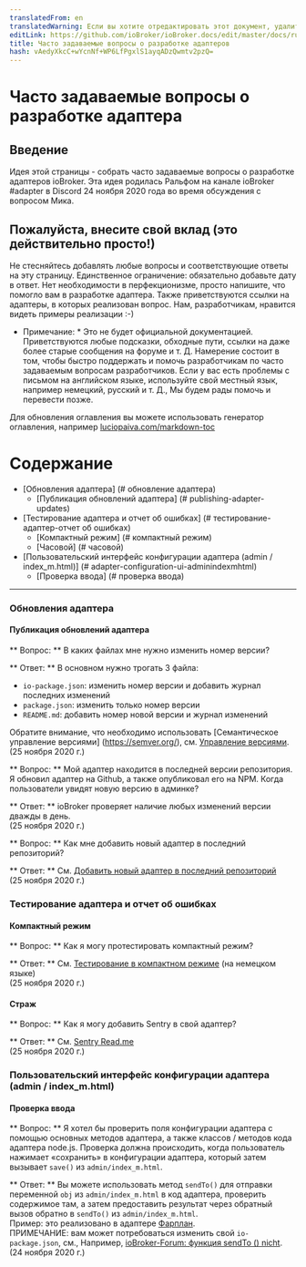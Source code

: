 ```yaml
---
translatedFrom: en
translatedWarning: Если вы хотите отредактировать этот документ, удалите поле «translationFrom», в противном случае этот документ будет снова автоматически переведен
editLink: https://github.com/ioBroker/ioBroker.docs/edit/master/docs/ru/dev/adapter-dev-faq.md
title: Часто задаваемые вопросы о разработке адаптеров
hash: vAedyXkcC+wYcnNf+WP6LfPgxlS1ayqADzQwmtv2pzQ=
---
```

# Часто задаваемые вопросы о разработке адаптера
## Введение
Идея этой страницы - собрать часто задаваемые вопросы о разработке адаптеров ioBroker.
Эта идея родилась Ральфом на канале ioBroker #adapter в Discord 24 ноября 2020 года во время обсуждения с вопросом Мика.

## Пожалуйста, внесите свой вклад (это действительно просто!)
Не стесняйтесь добавлять любые вопросы и соответствующие ответы на эту страницу. Единственное ограничение: обязательно добавьте дату в ответ. Нет необходимости в перфекционизме, просто напишите, что помогло вам в разработке адаптера. Также приветствуются ссылки на адаптеры, в которых реализован вопрос. Нам, разработчикам, нравится видеть примеры реализации :-)

* Примечание: * Это не будет официальной документацией. Приветствуются любые подсказки, обходные пути, ссылки на даже более старые сообщения на форуме и т. Д. Намерение состоит в том, чтобы быстро поддержать и помочь разработчикам по часто задаваемым вопросам разработчиков. Если у вас есть проблемы с письмом на английском языке, используйте свой местный язык, например немецкий, русский и т. Д., Мы будем рады помочь и перевести позже.

Для обновления оглавления вы можете использовать генератор оглавления, например [luciopaiva.com/markdown-toc](https://luciopaiva.com/markdown-toc/)

# Содержание
- [Обновления адаптера] (# обновление адаптера)
  - [Публикация обновлений адаптера] (# publishing-adapter-updates)
- [Тестирование адаптера и отчет об ошибках] (# тестирование-адаптер-отчет об ошибках)
  - [Компактный режим] (# компактный режим)
  - [Часовой] (# часовой)
- [Пользовательский интерфейс конфигурации адаптера (admin / index_m.html)] (# adapter-configuration-ui-adminindexmhtml)
  - [Проверка ввода] (# проверка ввода)

---

### Обновления адаптера
#### Публикация обновлений адаптера
** Вопрос: ** В каких файлах мне нужно изменить номер версии?

** Ответ: ** В основном нужно трогать 3 файла:

 * `io-package.json`: изменить номер версии и добавить журнал последних изменений
 * `package.json`: изменить только номер версии
 * `README.md`: добавить номер новой версии и журнал изменений

Обратите внимание, что необходимо использовать [Семантическое управление версиями] (https://semver.org/), см. [Управление версиями](https://github.com/ioBroker/ioBroker.docs/blob/master/docs/en/dev/adapterdev.md#versioning).<br> (25 ноября 2020 г.)

** Вопрос: ** Мой адаптер находится в последней версии репозитория. Я обновил адаптер на Github, а также опубликовал его на NPM. Когда пользователи увидят новую версию в админке?

** Ответ: ** ioBroker проверяет наличие любых изменений версии дважды в день.<br> (25 ноября 2020 г.)

** Вопрос: ** Как мне добавить новый адаптер в последний репозиторий?

** Ответ: ** См. [Добавить новый адаптер в последний репозиторий](https://github.com/ioBroker/ioBroker.repositories#add-a-new-adapter-to-the-latest-repository)<br> (25 ноября 2020 г.)

### Тестирование адаптера и отчет об ошибках
#### Компактный режим
** Вопрос: ** Как я могу протестировать компактный режим?

** Ответ: ** См. [Тестирование в компактном режиме](https://forum.iobroker.net/topic/32789/anleitung-f%C3%BCr-adapter-entwickler-compact-mode-testen) (на немецком языке)<br> (25 ноября 2020 г.)

#### Страж
** Вопрос: ** Как я могу добавить Sentry в свой адаптер?

** Ответ: ** См. [Sentry Read.me](https://github.com/ioBroker/plugin-sentry#readme)<br> (25 ноября 2020 г.)

### Пользовательский интерфейс конфигурации адаптера (admin / index_m.html)
#### Проверка ввода
** Вопрос: ** Я хотел бы проверить поля конфигурации адаптера с помощью основных методов адаптера, а также классов / методов кода адаптера node.js. Проверка должна происходить, когда пользователь нажимает «сохранить» в конфигурации адаптера, который затем вызывает `save()` из `admin/index_m.html`.

** Ответ: ** Вы можете использовать метод `sendTo()` для отправки переменной `obj` из `admin/index_m.html` в код адаптера, проверить содержимое там, а затем предоставить результат через обратный вызов обратно в `sendTo()` из `admin/index_m.html`.<br> Пример: это реализовано в адаптере [Фарплан](https://github.com/gaudes/ioBroker.fahrplan).<br> ПРИМЕЧАНИЕ: вам может потребоваться изменить свой `io-package.json`, см., Например, [ioBroker-Forum: функция sendTo () nicht](https://forum.iobroker.net/topic/5205/gel%C3%B6st-sendto-in-eigenem-adapter-funktioniert-nicht/).<br> (24 ноября 2020 г.)
